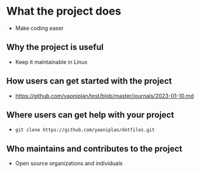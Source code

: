 # What the project does
- Make coding easer

## Why the project is useful
- Keep it maintainable in Linux

## How users can get started with the project
- https://github.com/yaoniplan/test/blob/master/journals/2023-01-10.md

## Where users can get help with your project
- `git clone https://github.com/yaoniplan/dotfiles.git`

## Who maintains and contributes to the project
- Open source organizations and individuals
